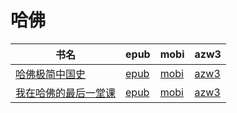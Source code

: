 # 哈佛

| 书名 | epub | mobi | azw3 |
| --- | --- | --- | --- |
| [哈佛极简中国史](http://ct.dalanmei.com/f/31084289-571773792-ebf9fa) | [epub](http://ct.dalanmei.com/f/31084289-571773792-ebf9fa) | [mobi](http://ct.dalanmei.com/f/31084289-571495851-d17771) | [azw3](http://ct.dalanmei.com/f/31084289-571870686-5500e1) |
| [我在哈佛的最后一堂课](http://ct.dalanmei.com/f/31084289-571778142-8e530e) | [epub](http://ct.dalanmei.com/f/31084289-571778142-8e530e) | [mobi](http://ct.dalanmei.com/f/31084289-571517459-3c0390) | [azw3](http://ct.dalanmei.com/f/31084289-571877031-2c127d) |
